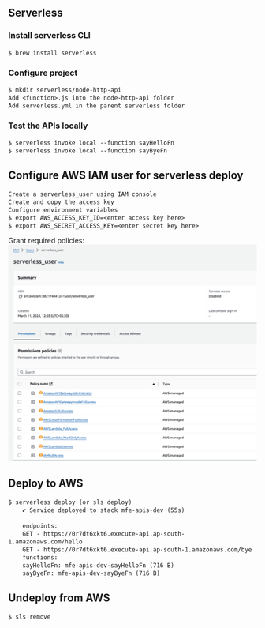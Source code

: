 ## Serverless

### Install serverless CLI
    $ brew install serverless

### Configure project
    $ mkdir serverless/node-http-api
    Add <function>.js into the node-http-api folder
    Add serverless.yml in the parent serverless folder

### Test the APIs locally
    $ serverless invoke local --function sayHelloFn
    $ serverless invoke local --function sayByeFn

## Configure AWS IAM user for serverless deploy
    Create a serverless_user using IAM console
    Create and copy the access key
    Configure environment variables
    $ export AWS_ACCESS_KEY_ID=<enter access key here>
    $ export AWS_SECRET_ACCESS_KEY=<enter secret key here>

Grant required policies:
![Permissions](permissions.png)

## Deploy to AWS
    $ serverless deploy (or sls deploy)
        ✔ Service deployed to stack mfe-apis-dev (55s)

        endpoints:
        GET - https://0r7dt6xkt6.execute-api.ap-south-1.amazonaws.com/hello
        GET - https://0r7dt6xkt6.execute-api.ap-south-1.amazonaws.com/bye
        functions:
        sayHelloFn: mfe-apis-dev-sayHelloFn (716 B)
        sayByeFn: mfe-apis-dev-sayByeFn (716 B)

## Undeploy from AWS
    $ sls remove